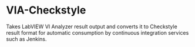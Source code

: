 # VIA-Checkstyle

Takes LabVIEW VI Analyzer result output and converts it to Checkstyle result format for automatic consumption by continuous integration services such as Jenkins.
